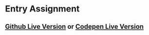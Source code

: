 # Entry Assignment 
## [Github Live Version](https://acimanx.github.io/hyf-html-css/week0) or [Codepen Live Version](https://codepen.io/acimanx/pen/rvZreW)
